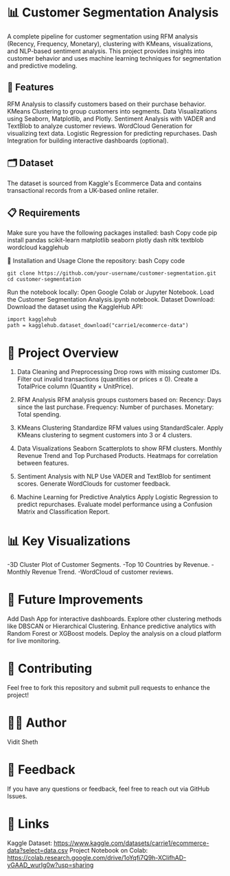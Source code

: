 # 📊 Customer Segmentation Analysis
A complete pipeline for customer segmentation using RFM analysis (Recency, Frequency, Monetary), clustering with KMeans, visualizations, and NLP-based sentiment analysis. This project provides insights into customer behavior and uses machine learning techniques for segmentation and predictive modeling.

## 🚀 Features
RFM Analysis to classify customers based on their purchase behavior.
KMeans Clustering to group customers into segments.
Data Visualizations using Seaborn, Matplotlib, and Plotly.
Sentiment Analysis with VADER and TextBlob to analyze customer reviews.
WordCloud Generation for visualizing text data.
Logistic Regression for predicting repurchases.
Dash Integration for building interactive dashboards (optional).
## 🗂️ Dataset
The dataset is sourced from Kaggle's Ecommerce Data and contains transactional records from a UK-based online retailer.
## 📋 Requirements
Make sure you have the following packages installed:
bash
Copy code
pip install pandas scikit-learn matplotlib seaborn plotly dash nltk textblob wordcloud kagglehub


🔧 Installation and Usage
Clone the repository:
bash
Copy code
```
git clone https://github.com/your-username/customer-segmentation.git
cd customer-segmentation
```


Run the notebook locally:
Open Google Colab or Jupyter Notebook.
Load the Customer Segmentation Analysis.ipynb notebook.
Dataset Download:
Download the dataset using the KaggleHub API:

```
import kagglehub
path = kagglehub.dataset_download("carrie1/ecommerce-data")
```

# 🧠 Project Overview

1. Data Cleaning and Preprocessing
Drop rows with missing customer IDs.
Filter out invalid transactions (quantities or prices ≤ 0).
Create a TotalPrice column (Quantity × UnitPrice).

2. RFM Analysis
RFM analysis groups customers based on:
Recency: Days since the last purchase.
Frequency: Number of purchases.
Monetary: Total spending.

3. KMeans Clustering
Standardize RFM values using StandardScaler.
Apply KMeans clustering to segment customers into 3 or 4 clusters.

4. Data Visualizations
Seaborn Scatterplots to show RFM clusters.
Monthly Revenue Trend and Top Purchased Products.
Heatmaps for correlation between features.

6. Sentiment Analysis with NLP
Use VADER and TextBlob for sentiment scores.
Generate WordClouds for customer feedback.

7. Machine Learning for Predictive Analytics
Apply Logistic Regression to predict repurchases.
Evaluate model performance using a Confusion Matrix and Classification Report.


# 📊 Key Visualizations
-3D Cluster Plot of Customer Segments.
-Top 10 Countries by Revenue.
-Monthly Revenue Trend.
-WordCloud of customer reviews.



# 🎯 Future Improvements
Add Dash App for interactive dashboards.
Explore other clustering methods like DBSCAN or Hierarchical Clustering.
Enhance predictive analytics with Random Forest or XGBoost models.
Deploy the analysis on a cloud platform for live monitoring.

# 🤝 Contributing
Feel free to fork this repository and submit pull requests to enhance the project!

# 🧑‍💻 Author
Vidit Sheth

# 💬 Feedback
If you have any questions or feedback, feel free to reach out via GitHub Issues.

# 🔗 Links
Kaggle Dataset: https://www.kaggle.com/datasets/carrie1/ecommerce-data?select=data.csv
Project Notebook on Colab: https://colab.research.google.com/drive/1oYqfi7Q9h-XClifhAD-yGAAD_wurIg0w?usp=sharing

